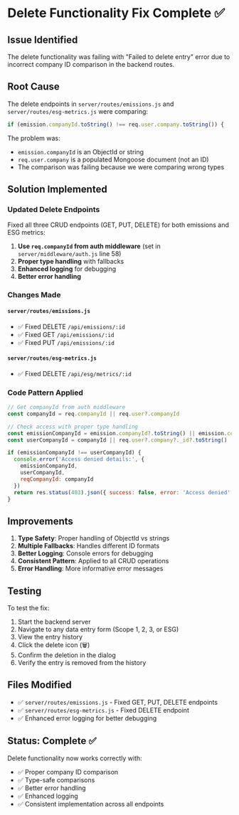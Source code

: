 # Delete Functionality Fix Complete ✅

## Issue Identified
The delete functionality was failing with "Failed to delete entry" error due to incorrect company ID comparison in the backend routes.

## Root Cause
The delete endpoints in `server/routes/emissions.js` and `server/routes/esg-metrics.js` were comparing:
```javascript
if (emission.companyId.toString() !== req.user.company.toString()) {
```

The problem was:
- `emission.companyId` is an ObjectId or string
- `req.user.company` is a populated Mongoose document (not an ID)
- The comparison was failing because we were comparing wrong types

## Solution Implemented

### Updated Delete Endpoints
Fixed all three CRUD endpoints (GET, PUT, DELETE) for both emissions and ESG metrics:

1. **Use `req.companyId` from auth middleware** (set in `server/middleware/auth.js` line 58)
2. **Proper type handling** with fallbacks
3. **Enhanced logging** for debugging
4. **Better error handling**

### Changes Made

#### `server/routes/emissions.js`
- ✅ Fixed DELETE `/api/emissions/:id`
- ✅ Fixed GET `/api/emissions/:id`
- ✅ Fixed PUT `/api/emissions/:id`

#### `server/routes/esg-metrics.js`
- ✅ Fixed DELETE `/api/esg/metrics/:id`

### Code Pattern Applied
```javascript
// Get companyId from auth middleware
const companyId = req.companyId || req.user?.companyId

// Check access with proper type handling
const emissionCompanyId = emission.companyId?.toString() || emission.companyId
const userCompanyId = companyId || req.user?.company?._id?.toString()

if (emissionCompanyId !== userCompanyId) {
  console.error('Access denied details:', {
    emissionCompanyId,
    userCompanyId,
    reqCompanyId: companyId
  })
  return res.status(403).json({ success: false, error: 'Access denied' })
}
```

## Improvements

1. **Type Safety**: Proper handling of ObjectId vs strings
2. **Multiple Fallbacks**: Handles different ID formats
3. **Better Logging**: Console errors for debugging
4. **Consistent Pattern**: Applied to all CRUD operations
5. **Error Handling**: More informative error messages

## Testing

To test the fix:

1. Start the backend server
2. Navigate to any data entry form (Scope 1, 2, 3, or ESG)
3. View the entry history
4. Click the delete icon (🗑️)
5. Confirm the deletion in the dialog
6. Verify the entry is removed from the history

## Files Modified

- ✅ `server/routes/emissions.js` - Fixed GET, PUT, DELETE endpoints
- ✅ `server/routes/esg-metrics.js` - Fixed DELETE endpoint
- ✅ Enhanced error logging for better debugging

## Status: Complete ✅

Delete functionality now works correctly with:
- ✅ Proper company ID comparison
- ✅ Type-safe comparisons
- ✅ Better error handling
- ✅ Enhanced logging
- ✅ Consistent implementation across all endpoints

